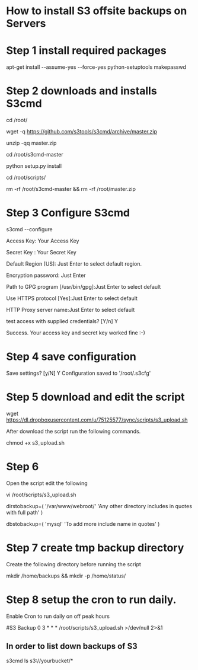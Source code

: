 # How to install S3 offsite backups on Servers

# Step 1 install required packages
apt-get install --assume-yes --force-yes python-setuptools makepasswd

# Step 2 downloads and installs S3cmd 

cd /root/

wget -q https://github.com/s3tools/s3cmd/archive/master.zip

unzip -qq master.zip

cd /root/s3cmd-master

python setup.py install

cd /root/scripts/

rm -rf /root/s3cmd-master && rm -rf /root/master.zip

# Step 3 Configure S3cmd

s3cmd --configure

Access Key: Your Access Key

Secret Key : Your Secret Key

Default Region [US]: Just Enter to select default region.

Encryption password: Just Enter

Path to GPG program [/usr/bin/gpg]:Just Enter to select default

Use HTTPS protocol [Yes]:Just Enter to select default

HTTP Proxy server name:Just Enter to select default

test access with supplied credentials? [Y/n] Y

Success. Your access key and secret key worked fine :-)

# Step 4 save configuration
Save settings? [y/N] Y
Configuration saved to '/root/.s3cfg'

# Step 5 download and edit the script

wget https://dl.dropboxusercontent.com/u/75125577/sync/scripts/s3_upload.sh

After download the script run the following commands.

chmod +x s3_upload.sh

# Step 6
Open the script edit the following

vi /root/scripts/s3_upload.sh


dirstobackup=(
'/var/www/webroot/'
'Any other directory includes in quotes with full path'
)

dbstobackup=(
'mysql'
'To add more include name in quotes'
)

# Step 7 create tmp backup directory

Create the following directory before running the script

mkdir /home/backups && mkdir -p /home/status/

# Step 8 setup the cron to run daily.

Enable Cron to run daily on off peak hours

#S3 Backup
0 3 * * *       /root/scripts/s3_upload.sh >/dev/null 2>&1


## In order to list down backups of S3 
s3cmd ls s3://yourbucket/*
                       


